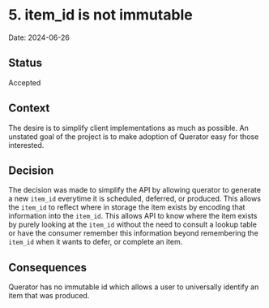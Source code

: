 # 5. item_id is not immutable

Date: 2024-06-26

## Status

Accepted

## Context

The desire is to simplify client implementations as much as possible. An unstated goal of the project is to make 
adoption of Querator easy for those interested.

## Decision

The decision was made to simplify the API by allowing querator to generate a new `item_id` everytime it is 
scheduled, deferred, or produced. This allows the `item_id` to reflect where in storage the item exists by
encoding that information into the `item_id`. This allows API to know where the item exists by purely looking
at the `item_id` without the need to consult a lookup table or have the consumer remember this information 
beyond remembering the `item_id` when it wants to defer, or complete an item. 

## Consequences

Querator has no immutable id which allows a user to universally identify an item that was produced.
